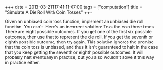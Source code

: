 +++
date = 2013-03-21T17:41:11-07:00
tags = ["computation"]
title = "Simulate A Die Roll With Coin Tosses"
+++

Given an unbiased coin toss function, implement an unbiased die roll function. You can't. Here's an incorrect solution: Toss the coin three times. There are eight possible outcomes. If you get one of the first six possible outcomes, then use that to represent the die roll. If you get the seventh or eighth possible outcome, then try again. This solution ignores the premise that the coin toss is unbiased, and thus it isn't guaranteed to halt in the case that you keep getting the seventh or eighth possible outcomes. It will probably halt eventually in practice, but you also wouldn't solve it this way in practice either.

